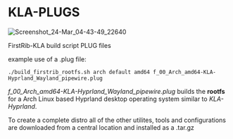 # KLA-PLUGS
![Screenshot_24-Mar_04-43-49_22640](https://github.com/sofijacom/KLA-Hyprland/assets/107557749/9cb7631c-6fd2-4c3c-9c21-7225ee09fd70)

FirstRib-KLA build script PLUG files

example use of a .plug file:

```./build_firstrib_rootfs.sh arch default amd64 f_00_Arch_amd64-KLA-Hyprland_Wayland_pipewire.plug```

 *f_00_Arch_amd64-KLA-Hyprland_Wayland_pipewire.plug*  builds the **rootfs** for a Arch Linux based Hyprland desktop operating system similar to *KLA-Hyprland*.

To create a complete distro all of the other utilites, tools and configurations are downloaded from a central location and installed  as a .tar.gz
